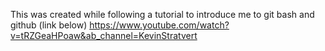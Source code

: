 This was created while following a tutorial to introduce me to git bash and github (link below)
https://www.youtube.com/watch?v=tRZGeaHPoaw&ab_channel=KevinStratvert
